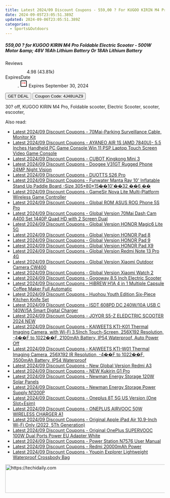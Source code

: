```yaml
---
title: Latest 2024/09 Discount Coupons - 559,00 ? For KUGOO KIRIN M4 Pro Foldable Electric Scooter - 500W Motor & 48V 16Ah Lithium Battery Or 18Ah Lithium Battery
date: 2024-09-05T23:05:51.389Z
updated: 2024-09-06T23:05:51.389Z
categories:
  - Sports&Outdoors
---
```



<div class="max-w-4xl mx-auto grid grid-cols-1 lg:max-w-5xl lg:gap-x-20 lg:grid-cols-2">
  <div class="relative p-3 col-start-1 row-start-1 flex flex-col-reverse rounded-lg bg-gradient-to-t from-black/75 via-black/0 sm:bg-none sm:row-start-2 sm:p-0 lg:row-start-1">
    <h5 class="mt-1 text-lg font-semibold text-white sm:text-slate-900 md:text-2xl dark:sm:text-white">559,00 ? for KUGOO KIRIN M4 Pro Foldable Electric Scooter - 500W Motor &amp;amp; 48V 16Ah Lithium Battery Or 18Ah Lithium Battery</h5>
  </div>
  
  <div class="col-start-1 col-end-3 row-start-1 grid gap-4 sm:mb-6 sm:grid-cols-4 lg:col-start-2 lg:row-span-6 lg:row-end-6 lg:mb-0 lg:gap-6">
    
  </div>
  <dl class="row-start-2 mt-4 flex items-center text-xs font-medium sm:row-start-3 sm:mt-1 md:mt-2.5 lg:row-start-2">
    <dt class="sr-only">Reviews</dt>
    <dd class="flex items-center text-indigo-600 dark:text-indigo-400">
      <svg width="24" height="24" fill="none" aria-hidden="true" class="mr-1 stroke-current dark:stroke-indigo-500">
        <path d="m12 5 2 5h5l-4 4 2.103 5L12 16l-5.103 3L9 14l-4-4h5l2-5Z" stroke-width="2" stroke-linecap="round" stroke-linejoin="round" />
      </svg>
      <span>4.98 <span class="font-normal text-slate-400">(43.81k)</span></span>
    </dd>
    <dt class="sr-only">ExpiresDate</dt>
    <dd class="flex items-center">
      <svg width="2" height="2" aria-hidden="true" fill="currentColor" class="mx-3 text-slate-300">
        <circle cx="1" cy="1" r="1" />
      </svg>
      <svg width="24" height="24" viewBox="0 0 24 24" fill="none" stroke="currentColor" stroke-width="2">
        <rect x="3" y="3" width="18" height="18" rx="2" fill="#fff" />
        <path d="M6 10L18 10" stroke="red" stroke-width="2" fill="none" />
        <path d="M10 6L10 18" stroke="#fff" stroke-width="2" fill="none" />
      </svg>
      Expires September 30, 2024    </dd>
  </dl>
  <div class="col-start-1 row-start-3 mt-4 self-center sm:col-start-2 sm:row-span-2 sm:row-start-2 sm:mt-0 lg:col-start-1 lg:row-start-3 lg:row-end-4 lg:mt-6">
    <button type="button" onClick="javascript:window.open(decodeURIComponent('https%3A%2F%2Fwww.shareasale.com%2Fu.cfm%3Fd%3D971600%26m%3D77450%26u%3D4338022'), '_blank');void(0);" class="rounded-lg bg-red-600 px-3 py-2 text-sm font-medium leading-6 text-white">GET DEAL</button>
    <button type="button" onClick="javascript:window.open(decodeURIComponent('https%3A%2F%2Fwww.shareasale.com%2Fu.cfm%3Fd%3D971600%26m%3D77450%26u%3D4338022'), '_blank');void(0);" class="border-dashed border-2 border-indigo-600 bg-green-100 text-sm leading-6 font-medium py-2 px-3 rounded-lg">Coupon Code: 4J48UAZ9</button>
  </div>
  <p class="col-start-1 mt-4 text-sm leading-6 sm:col-span-2 lg:col-span-1 lg:row-start-4 lg:mt-6 dark:text-slate-400">
    30? off, 
KUGOO KIRIN M4 Pro, Foldable scooter, Electric Scooter, scooter, escooter,  </p>
</div>
<span class="atpl-alsoreadstyle">Also read:</span>
<div><ul>
<li><a href="https://coupons.techidaily.com/coupon-1118316-share-97331-sale/"><u>Latest 2024/09 Discount Coupons - 70Mai-Parking Surveillance Cable, Monitor Kit</u></a></li>
<li><a href="https://coupons.techidaily.com/coupon-1118318-share-97331-sale/"><u>Latest 2024/09 Discount Coupons - AYANEO AIR 1S (AMD 7840U)- 5.5 Inches Handheld PC Game Console Win 11 PSP Laptop Touch Screen Video Game Console</u></a></li>
<li><a href="https://coupons.techidaily.com/coupon-1118256-share-97331-sale/"><u>Latest 2024/09 Discount Coupons - CUBOT Kingkong Mini 3</u></a></li>
<li><a href="https://coupons.techidaily.com/coupon-1118257-share-97331-sale/"><u>Latest 2024/09 Discount Coupons - Doogee V31GT Rugged Phone 24MP Night Vision</u></a></li>
<li><a href="https://coupons.techidaily.com/coupon-1118270-share-97331-sale/"><u>Latest 2024/09 Discount Coupons - DUOTTS S26 Pro</u></a></li>
<li><a href="https://coupons.techidaily.com/coupon-1118262-share-97331-sale/"><u>Latest 2024/09 Discount Coupons - Funwater Manta Ray 10' Inflatable Stand Up Paddle Board -Size 305*80*15��10'��32 ��6 ��</u></a></li>
<li><a href="https://coupons.techidaily.com/coupon-1118258-share-97331-sale/"><u>Latest 2024/09 Discount Coupons - GameSir Nova Lite Multi-Platform Wireless Game Controller</u></a></li>
<li><a href="https://coupons.techidaily.com/coupon-1118273-share-97331-sale/"><u>Latest 2024/09 Discount Coupons - Global ROM ASUS ROG Phone 5S Pro</u></a></li>
<li><a href="https://coupons.techidaily.com/coupon-1118260-share-97331-sale/"><u>Latest 2024/09 Discount Coupons - Global Version 70Mai Dash Cam A400 Set 1440P Quad HD with 2 Screen Dual</u></a></li>
<li><a href="https://coupons.techidaily.com/coupon-1118252-share-97331-sale/"><u>Latest 2024/09 Discount Coupons - Global Version HONOR Magic6 Lite 5G</u></a></li>
<li><a href="https://coupons.techidaily.com/coupon-1118249-share-97331-sale/"><u>Latest 2024/09 Discount Coupons - Global Version HONOR Pad 8</u></a></li>
<li><a href="https://coupons.techidaily.com/coupon-1118250-share-97331-sale/"><u>Latest 2024/09 Discount Coupons - Global Version HONOR Pad 9</u></a></li>
<li><a href="https://coupons.techidaily.com/coupon-1118251-share-97331-sale/"><u>Latest 2024/09 Discount Coupons - Global Version HONOR Pad X9</u></a></li>
<li><a href="https://coupons.techidaily.com/coupon-1118271-share-97331-sale/"><u>Latest 2024/09 Discount Coupons - Global Version Redmi Note 13 Pro 4G</u></a></li>
<li><a href="https://coupons.techidaily.com/coupon-1118266-share-97331-sale/"><u>Latest 2024/09 Discount Coupons - Global Version Xiaomi Outdoor Camera CW400</u></a></li>
<li><a href="https://coupons.techidaily.com/coupon-1118265-share-97331-sale/"><u>Latest 2024/09 Discount Coupons - Global Version Xiaomi Watch 2</u></a></li>
<li><a href="https://coupons.techidaily.com/coupon-1118263-share-97331-sale/"><u>Latest 2024/09 Discount Coupons - Gogoway 8.5 Inch Electric Scooter</u></a></li>
<li><a href="https://coupons.techidaily.com/coupon-1118261-share-97331-sale/"><u>Latest 2024/09 Discount Coupons - HiBREW H1A 4 in 1 Multiple Capsule Coffee Maker Full Automatic</u></a></li>
<li><a href="https://coupons.techidaily.com/coupon-1118259-share-97331-sale/"><u>Latest 2024/09 Discount Coupons - Huohou Youth Edition Six-Piece Kitchen Knife Set</u></a></li>
<li><a href="https://coupons.techidaily.com/coupon-1118269-share-97331-sale/"><u>Latest 2024/09 Discount Coupons - ISDT 608PD DC 240W/10A USB C 140W/5A Smart Digital Charger</u></a></li>
<li><a href="https://coupons.techidaily.com/coupon-1118319-share-97331-sale/"><u>Latest 2024/09 Discount Coupons - JOYOR S5-Z ELEDCTRIC SCOOTER 2024 NEW</u></a></li>
<li><a href="https://coupons.techidaily.com/coupon-1118254-share-97331-sale/"><u>Latest 2024/09 Discount Coupons - KAIWEETS KTI-K01 Thermal Imaging Camera, with Wi-Fi 3.5Inch Touch-Screen, 256X192 Resolution, -4��F to 1022��F, 2100mAh Battery, IP54 Waterproof, Auto Power Off</u></a></li>
<li><a href="https://coupons.techidaily.com/coupon-1118253-share-97331-sale/"><u>Latest 2024/09 Discount Coupons - KAIWEETS KTI-W01 Thermal Imaging Camera, 256X192 IR Resolution, -4��F to 1022��F, 3500mAh Battery, IP54 Waterproof</u></a></li>
<li><a href="https://coupons.techidaily.com/coupon-1118264-share-97331-sale/"><u>Latest 2024/09 Discount Coupons - New Global Version Redmi A3</u></a></li>
<li><a href="https://coupons.techidaily.com/coupon-1118267-share-97331-sale/"><u>Latest 2024/09 Discount Coupons - NEW Kukirin G1 Pro</u></a></li>
<li><a href="https://coupons.techidaily.com/coupon-1118322-share-97331-sale/"><u>Latest 2024/09 Discount Coupons - Newman Energy Storage 120W Solar Panels</u></a></li>
<li><a href="https://coupons.techidaily.com/coupon-1118321-share-97331-sale/"><u>Latest 2024/09 Discount Coupons - Newman Energy Storage Power Supply N1200P</u></a></li>
<li><a href="https://coupons.techidaily.com/coupon-1118272-share-97331-sale/"><u>Latest 2024/09 Discount Coupons - Oneplus 8T 5G US Version (One Slot+Esim)</u></a></li>
<li><a href="https://coupons.techidaily.com/coupon-1118317-share-97331-sale/"><u>Latest 2024/09 Discount Coupons - ONEPLUS AIRVOOC 50W WIRELESS CHARGER A1</u></a></li>
<li><a href="https://coupons.techidaily.com/coupon-1118248-share-97331-sale/"><u>Latest 2024/09 Discount Coupons - Original Apple iPad Air 10.9-Inch Wi-Fi Only (2022, 5Th Generation)</u></a></li>
<li><a href="https://coupons.techidaily.com/coupon-1118255-share-97331-sale/"><u>Latest 2024/09 Discount Coupons - Original OnePlus SUPERVOOC 100W Dual Ports Power EU Adapter White</u></a></li>
<li><a href="https://coupons.techidaily.com/coupon-1118320-share-97331-sale/"><u>Latest 2024/09 Discount Coupons - Power Station N7576 User Manual</u></a></li>
<li><a href="https://coupons.techidaily.com/coupon-1118268-share-97331-sale/"><u>Latest 2024/09 Discount Coupons - Redmi 20000mAh Power</u></a></li>
<li><a href="https://coupons.techidaily.com/coupon-1118315-share-97331-sale/"><u>Latest 2024/09 Discount Coupons - Youpin Explorer Lightweight Waterproof Crossbody Bag</u></a></li>
</ul></div>

<ins class="adsbygoogle"
      style="display:block"
      data-ad-client="ca-pub-7571918770474297"
      data-ad-slot="8358498916"
      data-ad-format="auto"
      data-full-width-responsive="true"></ins>
<!-- affiliate ads begin -->
<a href="https://appsumo.8odi.net/c/5597632/2132162/7443" target="_top" id="2132162">
  <img src="//a.impactradius-go.com/display-ad/7443-2132162" border="0" alt="https://techidaily.com" width="728" height="90"/>
</a>
<img height="0" width="0" src="https://appsumo.8odi.net/i/5597632/2132162/7443" style="position:absolute;visibility:hidden;" border="0" />
<!-- affiliate ads end -->